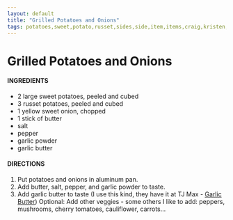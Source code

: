 ```yaml
---
layout: default
title: "Grilled Potatoes and Onions"
tags: potatoes,sweet,potato,russet,sides,side,item,items,craig,kristen,willett
---
```

# Grilled Potatoes and Onions

#### INGREDIENTS
- 2 large sweet potatoes, peeled and cubed
- 3 russet potatoes, peeled and cubed
- 1 yellow sweet onion, chopped
- 1 stick of butter
- salt
- pepper
- garlic powder
- garlic butter

#### DIRECTIONS
1. Put potatoes and onions in aluminum pan.
2. Add butter, salt, pepper, and garlic powder to taste.
3. Add garlic butter to taste (I use this kind, they have it at TJ Max - [Garlic Butter](https://www.instacart.com/products/1842793-arthur-marc-s-garlic-butter-sauce-8-each))
Optional:  Add other veggies - some others I like to add:  peppers, mushrooms, cherry tomatoes, cauliflower, carrots...
